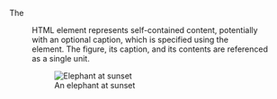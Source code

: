 The <figure> HTML element represents self-contained content, potentially with an optional caption, which is specified using the <figcaption> element. The figure, its caption, and its contents are referenced as a single unit.

<figure>
    <img src="/media/cc0-images/elephant-660-480.jpg"
         alt="Elephant at sunset">
    <figcaption>An elephant at sunset</figcaption>
</figure>
    